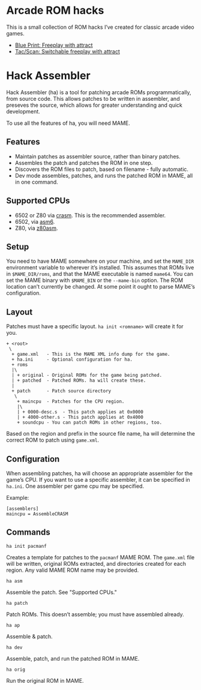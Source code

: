 # Arcade ROM hacks

This is a small collection of ROM hacks I’ve created for classic
arcade video games.

 - [Blue Print: Freeplay with attract](blue-print-freeplay-w-attract/README.md)
 - [Tac/Scan: Switchable freeplay with attract](tacscan-freeplay/README.md)

# Hack Assembler

Hack Assembler (ha) is a tool for patching arcade ROMs
programmatically, from source code.  This allows patches to be written
in assembler, and preseves the source, which allows for greater
understanding and quick development.

To use all the features of ha, you will need MAME.

## Features

 - Maintain patches as assembler source, rather than binary patches.
 - Assembles the patch and patches the ROM in one step.
 - Discovers the ROM files to patch, based on filename - fully
   automatic.
 - Dev mode assembles, patches, and runs the patched ROM in MAME, all
   in one command.

## Supported CPUs

- 6502 or Z80 via [crasm](https://github.com/colinbourassa/crasm).  This is the recommended assembler.
- 6502, via [asm6](https://github.com/parasyte/asm6).
- Z80, via [z80asm](https://www.nongnu.org/z80asm/).


## Setup

You need to have MAME somewhere on your machine, and set the
`MAME_DIR` environment variable to wherever it’s installed.  This
assumes that ROMs live in `$MAME_DIR/roms`, and that the MAME
executable is named `mame64`.  You can set the MAME binary with
`$MAME_BIN` or the `--mame-bin` option.  The ROM location can’t
currently be changed.  At some point it ought to parse MAME’s
configuration.

## Layout

Patches must have a specific layout.  `ha init <romname>` will create
it for you.

```
+ <root>
 \
  + game.xml   - This is the MAME XML info dump for the game.
  + ha.ini     - Optional configuration for ha.
  + roms
  |\
  | + original - Original ROMs for the game being patched.
  | + patched  - Patched ROMs. ha will create these.
  |
  + patch      - Patch source directory
   \
    + maincpu  - Patches for the CPU region.
    |\
    | + 0000-desc.s  - This patch applies at 0x0000
    | + 4000-other.s - This patch applies at 0x4000
    + soundcpu - You can patch ROMs in other regions, too.
```

Based on the region and prefix in the source file name, ha will
determine the correct ROM to patch using `game.xml`.

## Configuration

When assembling patches, ha will choose an appropriate assembler for the game’s CPU.  If you want to use a specific assembler, it can be specified in `ha.ini`.  One assembler per game cpu may be specified.

Example:

```
[assemblers]
maincpu = AssembleCRASM
```

## Commands

`ha init pacmanf`

Creates a template for patches to the `pacmanf` MAME ROM.  The
`game.xml` file will be written, original ROMs extracted, and
directories created for each region.  Any valid MAME ROM name may be
provided.

`ha asm`

Assemble the patch.  See "Supported CPUs."

`ha patch`

Patch ROMs.  This doesn’t assemble; you must have assembled already.

`ha ap`

Assemble & patch.

`ha dev`

Assemble, patch, and run the patched ROM in MAME.

`ha orig`

Run the original ROM in MAME.
